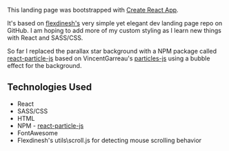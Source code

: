 This landing page was bootstrapped with [Create React App](https://github.com/facebook/create-react-app).

It's based on [flexdinesh's](https://github.com/flexdinesh) very simple yet elegant dev landing page repo on GitHub. I am hoping to add more of my custom styling as I learn new things with React and SASS/CSS.

So far I replaced the parallax star background with a NPM package called [react-particle-js](https://www.npmjs.com/package/react-particles-js) based on VincentGarreau's [particles-js](https://github.com/VincentGarreau/particles.js/) using a bubble effect for the background.

## Technologies Used

* React
* SASS/CSS
* HTML
* NPM - [react-particle-js](https://www.npmjs.com/package/react-particles-js)
* FontAwesome
* Flexdinesh's utils\scroll.js for detecting mouse scrolling behavior